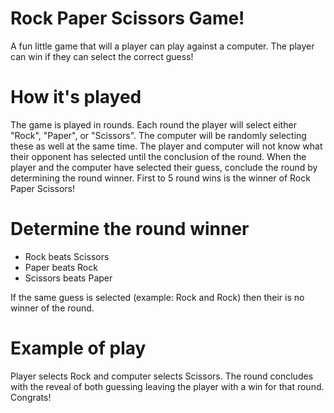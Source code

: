 # Rock Paper Scissors Game!
A fun little game that will a player can play against a computer. The player can win if they can select the correct guess!

# How it's played
The game is played in rounds. Each round the player will select either "Rock", "Paper", or "Scissors". The computer will be randomly selecting these as well at the same time. The player and computer will not know what their opponent has selected until the conclusion of the round. When the player and the computer have selected their guess, conclude 
the round by determining the round winner. First to 5 round wins is the winner of Rock Paper Scissors!

# Determine the round winner
- Rock beats Scissors
- Paper beats Rock
- Scissors beats Paper

If the same guess is selected (example: Rock and Rock) then their is no winner of the round.

# Example of play
Player selects Rock and computer selects Scissors. The round concludes with the reveal of both guessing leaving the player with a win for that round. Congrats!

